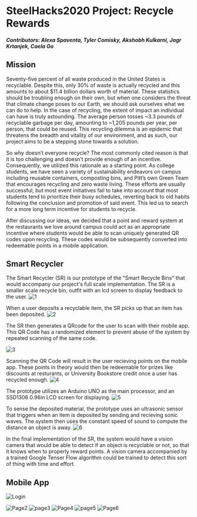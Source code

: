# SteelHacks2020 Project: Recycle Rewards
##### Contributors: Alexa Spaventa, Tyler Comisky, Akshobh Kulkarni, Jagr Krtanjek, Caela Go

## Mission
Seventy-five percent of all waste produced in the United States is recyclable. Despite this, only 30% of waste is actually recycled and this amounts to about $11.4 billion dollars worth of material. These statistics should be troubling enough on their own, but when one considers the threat that climate change poses to our Earth, we should ask ourselves what we can do to help. In the case of recycling, the extent of impact an individual can have is truly astounding. The average person tosses ~3.3 pounds of recyclable garbage per day, amounting to ~1,205 pounds per year, per person, that could be reused. This recycling dilemma is an epidemic that threatens the breadth and vitality of our environment, and as such, our project aims to be a stepping stone towards a solution.

So why doesn’t everyone recycle? The most commonly cited reason is that it is too challenging and doesn’t provide enough of an incentive. Consequently, we utilized this rationale as a starting point. As college students, we have seen a variety of sustainability endeavors on campus including reusable containers, composting bins, and Pitt’s own Green Team that encourages recycling and zero waste living. These efforts are usually successful, but most event initiatives fail to take into account that most students tend to prioritize their busy schedules, reverting back to old habits following the conclusion and promotion of said event. This led us to search for a more long term incentive for students to recycle.

After discussing our ideas, we decided that a point and reward system at the restaurants we love around campus could act as an appropriate incentive where students would be able to scan uniquely generated QR codes upon recycling. These codes would be subsequently converted into redeemable points in a mobile application. 


## Smart Recycler
The Smart Recycler (SR) is our prototype of the "Smart Recycle Bins" that would accompany our project's full scale implementation. The SR is a smaller scale recycle bin, outfit with an lcd screen to display feedback to the user.
![1](https://user-images.githubusercontent.com/56087564/74594178-44f02680-5001-11ea-8161-a6f7065a8565.jpg)

When a user deposits a recyclable item, the SR picks up that an item has been deposited. 
![2](https://user-images.githubusercontent.com/56087564/74594192-59ccba00-5001-11ea-8c45-b87368d2c62d.jpg)

The SR then generates a QRcode for the user to scan with their mobile app. This QR Code has a randomized element to prevent abuse of the system by repeated scanning of the same code.

![3](https://user-images.githubusercontent.com/56087564/74594188-59342380-5001-11ea-83d6-d1190702dd31.jpg)

Scanning the QR Code will result in the user recieving points on the mobile app. These points in theory would then be redeemable for prizes like discounts at resturants, or University Bookstore credit once a user has recycled enough.
![4](https://user-images.githubusercontent.com/56087564/74594189-59342380-5001-11ea-8e82-def5058a219b.jpg)

The prototype utilizes an Arduino UNO as the main processor, and an SSD1306 0.96in LCD screen for displaying.
![5](https://user-images.githubusercontent.com/56087564/74594190-59342380-5001-11ea-9496-e61e663abd93.jpg)

To sense the deposited material, the prototype uses an ultrasonic sensor that triggers when an item is deposited by sending and recieving sonic waves. The system then uses the constant speed of sound to compute the distance an object is away.
![6](https://user-images.githubusercontent.com/56087564/74594191-59ccba00-5001-11ea-839e-8c2df4878076.jpg)

In the final implementation of the SR, the system would have a vision camera that would be able to detect if an object is recyclable or not, so that it knows when to properly reward points. A vision camera accompanied by a trained Google Tenser Flow algorithm could be trained to detect this sort of thing with time and effort.

## Mobile App

![Login](https://user-images.githubusercontent.com/40212476/74594987-5be74680-500a-11ea-8309-de048ea65f61.png)

![Page2](https://user-images.githubusercontent.com/40212476/74595003-8d601200-500a-11ea-9f74-9f82e0118d94.png)
![page3](https://user-images.githubusercontent.com/40212476/74595016-a10b7880-500a-11ea-9506-424be2cc5595.png)
![Page4](https://user-images.githubusercontent.com/40212476/74595018-ad8fd100-500a-11ea-8183-b4f6480d3975.png)
![page5](https://user-images.githubusercontent.com/40212476/74595023-ba142980-500a-11ea-8b50-bc3708af5666.png)
![Page6](https://user-images.githubusercontent.com/40212476/74595027-c304fb00-500a-11ea-8610-6b7a35349817.png)
